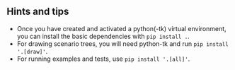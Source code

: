 ## Hints and tips
- Once you have created and activated a python(-tk) virtual environment, you can install the basic dependencies with `pip install .`.
- For drawing scenario trees, you will need python-tk and run `pip install '.[draw]'`.
- For running examples and tests, use `pip install '.[all]'`.